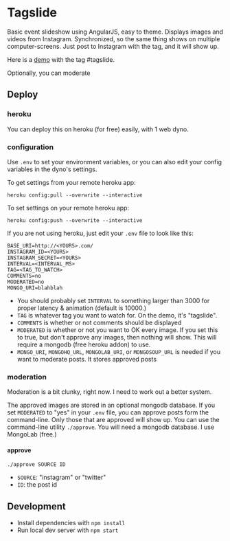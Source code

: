 # Tagslide

Basic event slideshow using AngularJS, easy to theme. Displays images and videos from Instagram. Synchronized, so the same thing shows on multiple computer-screens. Just post to Instagram with the tag, and it will show up.

Here is a [demo](http://tagslide.herokuapp.com/) with the tag #tagslide.

Optionally, you can moderate

## Deploy

### heroku

You can deploy this on heroku (for free) easily, with 1 web dyno.

### configuration

Use `.env` to set your environment variables, or you can also edit your config variables in the dyno's settings.

To get settings from your remote heroku app:

    heroku config:pull --overwrite --interactive

To set settings on your remote heroku app:

    heroku config:push --overwrite --interactive


If you are not using heroku, just edit your `.env` file to look like this:

```
BASE_URI=http://<YOURS>.com/
INSTAGRAM_ID=<YOURS>
INSTAGRAM_SECRET=<YOURS>
INTERVAL=<INTERVAL_MS>
TAG=<TAG_TO_WATCH>
COMMENTS=no
MODERATED=no
MONGO_URI=blahblah
```

*  You should probably set `INTERVAL` to  something larger than 3000 for proper latency & animation (default is 10000.)
*  `TAG` is whatever tag you want to watch for. On the demo, it's "tagslide".
*  `COMMENTS` is whether or not comments should be displayed
*  `MODERATED` is whether or not you want to OK every image.  If you set this to true, but don't approve any images, then nothing will show. This will require a mongodb (free heroku addon) to use.
*  `MONGO_URI`, `MONGOHQ_URL`, `MONGOLAB_URI`, or `MONGOSOUP_URL` is needed if you want to moderate posts. It stores approved posts

### moderation

Moderation is a bit clunky, right now. I need to work out a better system.

The approved images are stored in an optional mongodb database. If you set `MODERATED` to "yes" in your `.env` file, you can approve posts form the command-line. Only those that are approved will show up. You can use the command-line utility `./approve`. You will need a mongodb database. I use MongoLab (free.)

#### approve

    ./approve SOURCE ID

*  `SOURCE`: "instagram" or "twitter"
*  `ID`: the post id


## Development

*  Install dependencies with `npm install`
*  Run local dev server with `npm start`

